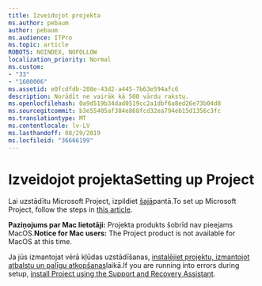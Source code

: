 ```yaml
---
title: Izveidojot projekta
ms.author: pebaum
author: pebaum
ms.audience: ITPro
ms.topic: article
ROBOTS: NOINDEX, NOFOLLOW
localization_priority: Normal
ms.custom:
- "33"
- "1600006"
ms.assetid: e0fcdfdb-288e-43d2-a445-7b63e594afc6
description: Norādīt ne vairāk kā 500 vārdu rakstu.
ms.openlocfilehash: 0a9d519b34dad0519cc2a1dbf6a8ed26e73b04d8
ms.sourcegitcommit: b3e55405af384e868fcd32ea794eb15d1356c3fc
ms.translationtype: MT
ms.contentlocale: lv-LV
ms.lasthandoff: 08/29/2019
ms.locfileid: "36666199"
---
```

# <a name="setting-up-project"></a><span data-ttu-id="74c63-103">Izveidojot projekta</span><span class="sxs-lookup"><span data-stu-id="74c63-103">Setting up Project</span></span>

 <span data-ttu-id="74c63-104">Lai uzstādītu Microsoft Project, izpildiet [šajā](https://support.office.com/article/7059249b-d9fe-4d61-ab96-5c5bf435f281.aspx)pantā.</span><span class="sxs-lookup"><span data-stu-id="74c63-104">To set up Microsoft Project, follow the steps in [this article](https://support.office.com/article/7059249b-d9fe-4d61-ab96-5c5bf435f281.aspx).</span></span>

<span data-ttu-id="74c63-105">**Paziņojums par Mac lietotāji:** Projekta produkts šobrīd nav pieejams MacOS.</span><span class="sxs-lookup"><span data-stu-id="74c63-105">**Notice for Mac users:** The Project product is not available for MacOS at this time.</span></span> 
  
<span data-ttu-id="74c63-106">Ja jūs izmantojat vērā kļūdas uzstādīšanas, [instalējiet projektu, izmantojot atbalstu un palīgu atkopšanas](https://aka.ms/SaRA-ProjectSetupScenario)laikā.</span><span class="sxs-lookup"><span data-stu-id="74c63-106">If you are running into errors during setup, [install Project using the Support and Recovery Assistant](https://aka.ms/SaRA-ProjectSetupScenario).</span></span>
